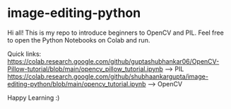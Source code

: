 # image-editing-python
Hi all! This is my repo to introduce beginners to OpenCV and PIL.
Feel free to open the Python Notebooks on Colab and run.

Quick links: 
https://colab.research.google.com/github/guptashubhankar06/OpenCV-Pillow-tutorial/blob/main/opencv_pillow_tutorial.ipynb --> PIL
https://colab.research.google.com/github/shubhaankargupta/image-editing-python/blob/main/opencv_tutorial.ipynb --> OpenCV

Happy Learning :)

